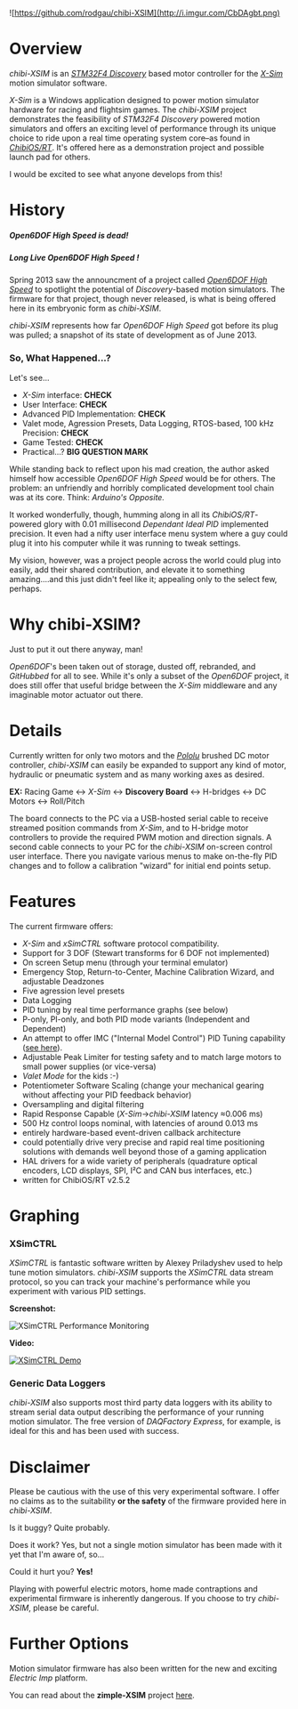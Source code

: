![https://github.com/rodgau/chibi-XSIM](http://i.imgur.com/CbDAgbt.png)


# Overview #
*chibi-XSIM* is an [*STM32F4 Discovery*](http://www.st.com/web/catalog/tools/FM116/SC959/SS1532/PF252419?sc=internet/evalboard/product/252419.jsp)  based motor controller for the [*X-Sim*](http://www.x-sim.de) motion simulator software.

*X-Sim* is a Windows application designed to power motion simulator hardware for racing and flightsim games. The *chibi-XSIM* project demonstrates the feasibility of *STM32F4 Discovery* powered motion simulators and offers an exciting level of performance through its unique choice to ride upon a real time operating system core–as found in [*ChibiOS/RT*](http://www.chibios.org/dokuwiki/doku.php?id=chibios:product:rt:start).  It's offered here as a demonstration project and possible launch pad for others.

I would be excited to see what anyone develops from this!

# History #

##### *Open6DOF High Speed* is dead! #####
##### Long Live *Open6DOF High Speed* ! #####


Spring 2013 saw the announcment of a project called [*Open6DOF High Speed*](https://rodwerks.wordpress.com/projects/open6dof-high-speed/) to spotlight the potential of *Discovery*-based motion simulators. The firmware for that project, though never released, is what is being offered here in its embryonic form as *chibi-XSIM*.

*chibi-XSIM* represents how far *Open6DOF High Speed* got before its plug was pulled; a snapshot of its state of development as of June 2013.

### So, What Happened...? ###
Let's see...

- *X-Sim* interface:				**CHECK**
- User Interface:			**CHECK**
- Advanced PID Implementation:  **CHECK**
- Valet mode, Agression Presets, Data Logging, RTOS-based, 100 kHz Precision: **CHECK** 
- Game Tested:				**CHECK**
- Practical...? **BIG QUESTION MARK**

While standing back to reflect upon his mad creation, the author asked himself how accessible *Open6DOF High Speed* would be for others. The problem:  an unfriendly and horribly complicated development tool chain was at its core. Think:  *Arduino's Opposite.*

It worked wonderfully, though, humming along in all its *ChibiOS/RT*-powered glory with 0.01 millisecond *Dependant Ideal PID* implemented precision. It even had a nifty user interface menu system where a guy could plug it into his computer while it was running to tweak settings.

My vision, however, was a project people across the world could plug into easily, add their shared contribution, and elevate it to something amazing....and this just didn't feel like it; appealing only to the select few, perhaps.

# Why chibi-XSIM? #
Just to put it out there anyway, man!

*Open6DOF*'s been taken out of storage, dusted off, rebranded, and *GitHubbed* for all to see. While it's only a subset of the *Open6DOF* project, it does still offer that useful bridge between the *X-Sim* middleware and any imaginable motor actuator out there.

# Details #
Currently written for only two motors and the [*Pololu*](https://www.pololu.com/category/94/pololu-simple-motor-controllers) brushed DC motor controller, *chibi-XSIM* can easily be expanded to support any kind of motor, hydraulic or pneumatic system and as many working axes as desired.


**EX:**  Racing Game ↔ *X-Sim* ↔ **Discovery Board** ↔ H-bridges ↔ DC Motors ↔ Roll/Pitch

The board connects to the PC via a USB-hosted serial cable to receive streamed position commands from *X-Sim*, and to H-bridge motor controllers to provide the required PWM motion and direction signals. A second cable connects to your PC for the *chibi-XSIM* on-screen control user interface. There you navigate various menus to make on-the-fly PID changes and to follow a calibration "wizard" for initial end points setup. 


# Features #
The current firmware offers:

- *X-Sim* and *xSimCTRL* software protocol compatibility.
- Support for 3 DOF (Stewart transforms for 6 DOF not implemented)
- On screen Setup menu (through your terminal emulator) 
- Emergency Stop, Return-to-Center, Machine Calibration Wizard, and adjustable Deadzones
- Five agression level presets
- Data Logging
- PID tuning by real time performance graphs (see below)
- P-only, PI-only, and both PID mode variants (Independent and Dependent)
- An attempt to offer IMC ("Internal Model Control") PID Tuning capability ([see here](http://blog.opticontrols.com/archives/260)). 
- Adjustable Peak Limiter for testing safety and to match large motors to small power supplies (or vice-versa)
- *Valet Mode* for the kids :-)
- Potentiometer Software Scaling (change your mechanical gearing without affecting your PID feedback behavior)
- Oversampling and digital filtering
- Rapid Response Capable (*X-Sim*→*chibi-XSIM* latency ≈0.006 ms)
- 500 Hz control loops nominal, with latencies of around 0.013 ms
- entirely hardware-based event-driven callback architecture
- could potentially drive very precise and rapid real time positioning solutions with demands well beyond those of a gaming application
- HAL drivers for a wide variety of peripherals (quadrature optical encoders, LCD displays, SPI, I²C and CAN bus interfaces, etc.)
- written for ChibiOS/RT v2.5.2 


# Graphing #

### XSimCTRL ###
*XSimCTRL* is fantastic software written by Alexey Priladyshev used to help tune motion simulators. *chibi-XSIM* supports the *XSimCTRL* data stream protocol, so you can track your machine's performance while you experiment with various PID settings.

**Screenshot:**

![XSimCTRL Performance Monitoring](http://i.imgur.com/7zY0DeS.png)

**Video:**

[![XSimCTRL Demo](http://img.youtube.com/vi/bQH6uieXrV4/0.jpg)](http://www.youtube.com/watch?v=bQH6uieXrV4)

### Generic Data Loggers ###
*chibi-XSIM* also supports most third party data loggers with its ability to stream serial data output describing the performance of your running motion simulator. The free version of *DAQFactory Express*, for example, is ideal for this and has been used with success.

# Disclaimer #
Please be cautious with the use of this very experimental software. I offer no claims as to the suitability **or the safety** of the firmware provided here in *chibi-XSIM*.

Is it buggy? Quite probably.

Does it work? Yes, but not a single motion simulator has been made with it yet that I'm aware of, so...

Could it hurt you? **Yes!**

Playing with powerful electric motors, home made contraptions and experimental firmware is inherently dangerous. If you choose to try *chibi-XSIM*, please be careful.

# Further Options #

Motion simulator firmware has also been written for the new and exciting *Electric Imp* platform.

You can read about the **zimple-XSIM** project [here]( https://github.com/rodgau/zimple-XSIM).